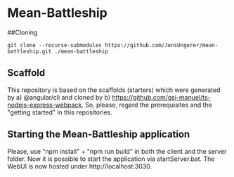 # Mean-Battleship

##Cloning
```
git clone --recurse-submodules https://github.com/JensUngerer/mean-battleship.git ./mean-battleship
```

## Scaffold
This repository is based on the scaffolds (starters) which were generated by a) @angular/cli and cloned by b) https://github.com/gsi-manuel/ts-nodejs-express-webpack.
So, please, regard the prerequisites and the "getting started" in this repositories.

## Starting the Mean-Battleship application
Please, use "npm install" + "npm run build" in both the client and the server folder.
Now it is possible to start the application via startServer.bat.
The WebUI is now hosted under http://localhost:3030.